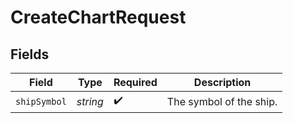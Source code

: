 # CreateChartRequest


## Fields

| Field                   | Type                    | Required                | Description             |
| ----------------------- | ----------------------- | ----------------------- | ----------------------- |
| `shipSymbol`            | *string*                | :heavy_check_mark:      | The symbol of the ship. |